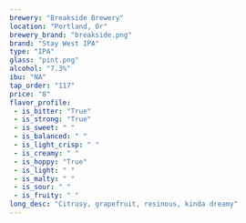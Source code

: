 ```yaml
---
brewery: "Breakside Brewery"
location: "Portland, Or"
brewery_brand: "breakside.png"
brand: "Stay West IPA"
type: "IPA"
glass: "pint.png"
alcohol: "7.3%"
ibu: "NA"
tap_order: "117"
price: "8"
flavor_profile:
 - is_bitter: "True"
 - is_strong: "True"
 - is_sweet: " "
 - is_balanced: " "
 - is_light_crisp: " "
 - is_creamy: " "
 - is_hoppy: "True"
 - is_light: " "
 - is_malty: " "
 - is_sour: " "
 - is_fruity: " " 
long_desc: "Citrusy, grapefruit, resinous, kinda dreamy"
---
```

